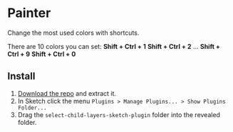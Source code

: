 # Painter

Change the most used colors with shortcuts.

There are 10 colors you can set:
**Shift + Ctrl + 1**
**Shift + Ctrl + 2**
...
**Shift + Ctrl + 9**
**Shift + Ctrl + 0**


## Install

1. [Download the repo](https://github.com/arsfeshchenko/Painter/archive/master.zip) and extract it.
2. In Sketch click the menu `Plugins > Manage Plugins... > Show Plugins Folder...`
3. Drag the `select-child-layers-sketch-plugin` folder into the revealed folder.
